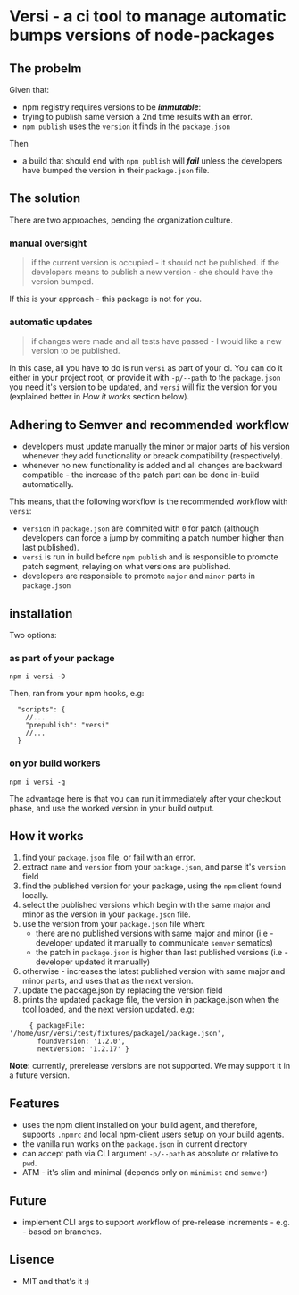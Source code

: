 # Versi - a ci tool to manage automatic bumps versions of node-packages

## The probelm
Given that:
- npm registry requires versions to be ***immutable***:
- trying to publish same version a 2nd time results with an error.
- `npm publish` uses the `version` it finds in the `package.json`

Then
- a build that should end with `npm publish` will ***fail*** unless the developers have bumped the version in their `package.json` file.

## The solution

There are two approaches, pending the organization culture.

### manual oversight
 > if the current version is occupied - it should not be published.
 > if the developers means to publish a new version - she should have the version bumped.

If this is your approach - this package is not for you.

### automatic updates
 > if changes were made and all tests have passed - I would like a new version to be published.

In this case, all you have to do is run `versi` as part of your ci.
You can do it either in your project root, or provide it with `-p/--path` to the `package.json` you need it's version to be updated, and `versi` will fix the version for you (explained better in *How it works* section below).

## Adhering to Semver and recommended workflow
 - developers must update manually the minor or major parts of his version whenever they add functionality or breack compatibility (respectively).
 - whenever no new functionality is added and all changes are backward compatible - the increase of the patch part can be done in-build automatically.

This means, that the following workflow is the recommended workflow with `versi`:
 - `version` in `package.json` are commited with `0` for patch (although developers can force a jump by commiting a patch number higher than last published).
 - `versi` is run in build before `npm publish` and is responsible to promote patch segment, relaying on what versions are published.
 - developers are responsible to promote `major` and `minor` parts in `package.json`

## installation

Two options:

### as part of your package

```
npm i versi -D
```

Then, ran from your npm hooks, e.g:

```
  "scripts": {
    //...
    "prepublish": "versi"
    //...
  }
```

### on yor build workers

```
npm i versi -g
```

The advantage here is that you can run it immediately after your checkout phase, and use the worked version in your build output.



## How it works
1. find your `package.json` file, or fail with an error.
2. extract `name` and `version` from your `package.json`, and parse it's `version` field
3. find the published version for your package, using the `npm` client found locally.
4. select the published versions which begin with the same major and minor as the version in your `package.json` file.
5. use the version from your `package.json` file when:
    - there are no published versions with same major and minor (i.e - developer updated it manually to communicate `semver` sematics)
    - the patch in `package.json` is higher than last published versions (i.e - developer updated it manually)
6. otherwise - increases the latest published version with same major and minor parts, and uses that as the next version.
7. update the package.json by replacing the version field
8. prints the updated package file, the version in package.json when the tool loaded, and the next version updated. e.g:
```
     { packageFile: '/home/usr/versi/test/fixtures/package1/package.json',
       foundVersion: '1.2.0',
       nextVersion: '1.2.17' }
```

**Note:** currently, prerelease versions are not supported. We may support it in a future version.

## Features
- uses the npm client installed on your build agent, and therefore, supports `.npmrc` and local npm-client users setup on your build agents.
- the vanilla run works on the `package.json` in current directory
- can accept path via CLI argument `-p/--path` as absolute or relative to `pwd`.
- ATM - it's slim and minimal (depends only on `minimist` and `semver`)

## Future
- implement CLI args to support workflow of pre-release increments - e.g. - based on branches.

## Lisence
- MIT and that's it :)